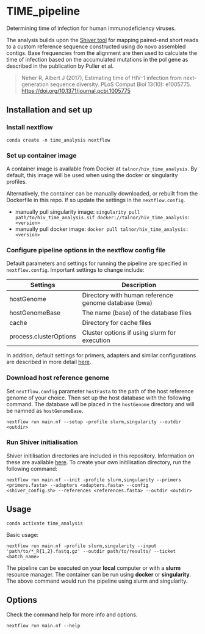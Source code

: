 # TIME_pipeline
Determining time of infection for human immunodeficiency viruses.

The analysis builds upon the [Shiver tool](https://github.com/ChrisHIV/shiver) for mapping paired-end short reads to a 
custom reference sequence constructed using do novo assembled contigs. Base frequencies from the alignment are then
used to calculate the time of infection based on the accumulated mutations in the pol gene as described in the 
publication by Puller et al.

> Neher R, Albert J (2017), Estimating time of HIV-1 infection from next-generation sequence diversity.
PLoS Comput Biol 13(10): e1005775. https://doi.org/10.1371/journal.pcbi.1005775

## Installation and set up

### Install nextflow
`conda create -n time_analysis nextflow`

### Set up container image
A container image is available from Docker at `talnor/hiv_time_analysis`.
By default, this image will be used when using the docker or singularity profiles.

Alternatively, the container can be manually downloaded, or rebuilt from the Dockerfile in this 
repo. If so update the settings in the `nextflow.config`.
* manually pull singularity image: `singularity pull path/to/hiv_time_analysis.sif docker://talnor/hiv_time_analysis:<version>`
* manually pull docker image: `docker pull talnor/hiv_time_analysis:<version>`

### Configure pipeline options in the nextflow config file
Default parameters and settings for running the pipeline are specified in `nextflow.config`. 
Important settings to change include:

| Settings                  | Description                                                     | 
| ------------------------- | --------------------------------------------------------------- |
| hostGenome                | Directory with human reference genome database (bwa)            |
| hostGenomeBase            | The name (base) of the database files                           |
| cache                     | Directory for cache files                                       |
| process.clusterOptions    | Cluster options if using slurm for execution                    |

In addition, default settings for primers, adapters and similar configurations are described in more 
detail [here](data/README.md).

### Download host reference genome
Set `nextflow.config` parameter `hostFasta` to the path of the host reference genome of your choice. 
Then set up the host database with the following command. The database will be placed in the `hostGenome` directory
and will be namned as `hostGenomeBase`.
```
nextflow run main.nf --setup -profile slurm,singularity --outdir <outdir>
```

### Run Shiver initialisation
Shiver initilisation directories are included in this repository. Information on these are 
available [here](data/README.md). To create your own initilisation directory, run the following command:
```
nextflow run main.nf --init -profile slurm,singularity --primers <primers.fasta> --adapters <adapters.fasta> --config <shiver_config.sh> --references <references.fasta> --outdir <outdir>
```

## Usage
`conda activate time_analysis`

Basic usage:

```
nextflow run main.nf -profile slurm,singularity --input 'path/to/*_R{1,2}.fastq.gz' --outdir path/to/results/ --ticket <batch_name>
```

The pipeline can be executed on your **local** computer or with a **slurm** resource manager. The container can be run using 
**docker** or **singularity**. The above command would run the pipeline using slurm and singularity. 

## Options
Check the command help for more info and options.
```
nextflow run main.nf --help
```